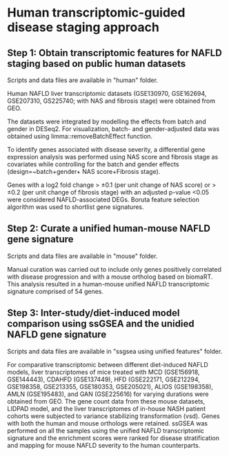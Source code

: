# Human transcriptomic-guided disease staging approach

## Step 1: Obtain transcriptomic features for NAFLD staging based on public human datasets

Scripts and data files are available in "human" folder. 

Human NAFLD liver transcriptomic datasets (GSE130970, GSE162694, GSE207310, GS225740; with NAS and fibrosis stage) were obtained from GEO.

The datasets were integrated by modelling the effects from batch and gender in DESeq2. For visualization, batch- and gender-adjusted data was obtained using limma::removeBatchEffect function.

To identify genes associated with disease severity, a differential gene expression analysis was performed using NAS score and fibrosis stage as covariates while controlling for the batch and gender effects (design=~batch+gender+ NAS score+Fibrosis stage). 

Genes with a log2 fold change > ±0.1 (per unit change of NAS score) or > ±0.2 (per unit change of fibrosis stage) with an adjusted p-value <0.05 were considered NAFLD-associated DEGs. Boruta feature selection algorithm was used to shortlist gene signatures.

## Step 2: Curate a unified human-mouse NAFLD gene signature

Scripts and data files are available in "mouse" folder. 

Manual curation was carried out to include only genes positively correlated with disease progression and with a mouse ortholog based on biomaRT. This analysis resulted in a human-mouse unified NAFLD transcriptomic signature comprised of 54 genes. 

## Step 3: Inter-study/diet-induced model comparison using ssGSEA and the unidied NAFLD gene signature

Scripts and data files are available in "ssgsea using unified features" folder. 

For comparative transcriptomic between different diet-induced NAFLD models, liver transcriptomes of mice treated with MCD (GSE156918, GSE144443), CDAHFD (GSE137449), HFD (GSE222171, GSE212294, GSE198358, GSE213355, GSE180353, GSE205021), ALIOS (GSE198358), AMLN (GSE195483), and GAN (GSE225616) for varying durations were obtained from GEO. The gene count data from these mouse datasets, LIDPAD model, and the liver transcriptomes of in-house NASH patient cohorts were subjected to variance stabilizing transformation (vsd). Genes with both the human and mouse orthologs were retained. ssGSEA was performed on all the samples using the unified NAFLD transcriptomic signature and the enrichment scores were ranked for disease stratification and mapping for mouse NAFLD severity to the human counterparts.
